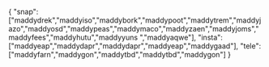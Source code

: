 {
  "snap":  ["maddydrek","maddyiso","maddybork","maddypoot","maddytrem","maddyjazo","maddyosd","maddypeas","maddymaco","maddyzaen","maddyjoms","maddyfees","maddyhutu","maddyyuns ","maddyaqwe"],
  "insta": ["maddyeap","maddydapr","maddydapr","maddyeap","maddygaad"],
  "tele":  ["maddyfarn","maddygon","maddytbd","maddytbd","maddygon"]
}
